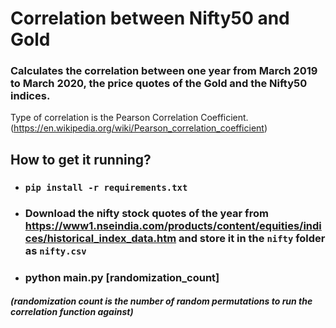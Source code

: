 # **Correlation between Nifty50 and Gold**

### Calculates the correlation between one year from March 2019 to March 2020, the price quotes of the Gold and the Nifty50 indices.
Type of correlation is the Pearson Correlation Coefficient. (https://en.wikipedia.org/wiki/Pearson_correlation_coefficient)

 ## How to get it running?

- ### `pip install -r requirements.txt`
- ### Download the nifty stock quotes of the year from https://www1.nseindia.com/products/content/equities/indices/historical_index_data.htm and store it in the `nifty` folder as `nifty.csv`
- ### python main.py [randomization_count] 
##### (randomization count is the number of random permutations to run the correlation function against)